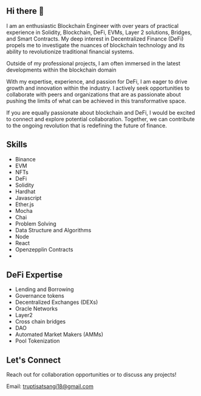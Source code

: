 ## Hi there 👋

I am an enthusiastic Blockchain Engineer with over years of practical experience in Solidity, Blockchain, DeFi, EVMs, Layer 2 solutions, Bridges, and Smart Contracts. My deep interest in Decentralized Finance (DeFi) propels me to investigate the nuances of blockchain technology and its ability to revolutionize traditional financial systems.

Outside of my professional projects, I am often immersed in the latest developments within the blockchain domain

With my expertise, experience, and passion for DeFi, I am eager to drive growth and innovation within the industry. I actively seek opportunities to collaborate with peers and organizations that are as passionate about pushing the limits of what can be achieved in this transformative space.

If you are equally passionate about blockchain and DeFi, I would be excited to connect and explore potential collaboration. Together, we can contribute to the ongoing revolution that is redefining the future of finance.

## Skills

- Binance
- EVM
- NFTs
- DeFi
- Solidity
- Hardhat
- Javascript
- Ether.js
- Mocha
-  Chai
- Problem Solving
- Data Structure and Algorithms
- Node
- React
- Openzepplin Contracts
-
## DeFi Expertise

- Lending and Borrowing
- Governance tokens
- Decentralized Exchanges (DEXs)
- Oracle Networks
- Layer2
- Cross chain bridges
- DAO
- Automated Market Makers (AMMs)
- Pool Tokenization

## Let's Connect
Reach out for collaboration opportunities or to discuss any projects!

Email: truptisatsangi18@gmail.com

<!--
[![Trupti's GitHub stats](https://github-readme-stats.vercel.app/api?username=truptisatsangi)](https://github.com/truptisatsangi/github-readme-stats)

<picture>
 <source media="(prefers-color-scheme: dark)" srcset="YOUR-DARKMODE-IMAGE">
 <source media="(prefers-color-scheme: light)" srcset="YOUR-LIGHTMODE-IMAGE">
 <img alt="YOUR-ALT-TEXT" src="YOUR-DEFAULT-IMAGE">
</picture>

**truptisatsangi/truptisatsangi** is a ✨ _special_ ✨ repository because its `README.md` (this file) appears on your GitHub profile.

Here are some ideas to get you started:

- 🔭 I’m currently working on ...
- 🌱 I’m currently learning ...
- 👯 I’m looking to collaborate on ...
- 🤔 I’m looking for help with ...
- 💬 Ask me about ...
- 📫 How to reach me: ...
- 😄 Pronouns: ...
- ⚡ Fun fact: ...
-->
